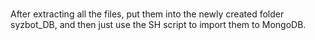 # 
After extracting all the files, put them into the newly created folder syzbot_DB, and then just use the SH script to import them to MongoDB.
